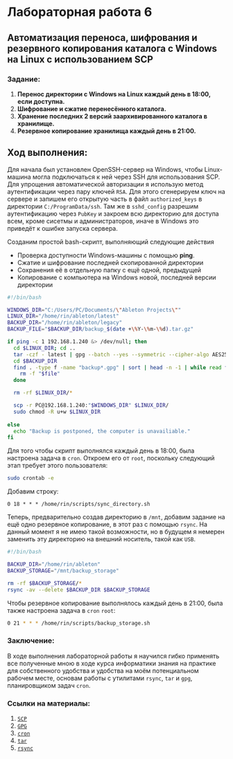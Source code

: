 # Лабораторная работа 6

## Автоматизация переноса, шифрования и резервного копирования каталога с Windows на Linux с использованием SCP

### Задание:

1. **Перенос директории с Windows на Linux каждый день в 18:00, если доступна.**
2. **Шифрование и сжатие перенесённого каталога.**
3. **Хранение последних 2 версий заархивированного каталога в хранилище.**
4. **Резервное копирование хранилища каждый день в 21:00.**


## Ход выполнения:

Для начала был установлен OpenSSH-сервер на Windows, чтобы Linux-машина могла подключаться к ней через SSH для использования SCP. Для упрощения автоматической авторизации я использую метод аутентификации через пару ключей `RSA`. Для этого сгенерируем ключ на сервере и запишем его открытую часть в файл `authorized_keys` в директории `C:/ProgramData/ssh`. Там же в `sshd_config` разрешим аутентификацию через `PubKey` и закроем всю директорию для доступа всем, кроме сисетмы и администраторов, иначе в Windows это приведёт к ошибке запуска сервера.

Созданим простой bash-скрипт, выполняющий следующие действия 

   - Проверка доступности Windows-машины с помощью **ping**.
   - Сжатие и шифрование последней скопированной директории
   - Сохранения её в отдельную папку с ещё одной, предыдущей
   - Копирование с компьютера на Windows новой, последней версии директории


   ```bash
   #!/bin/bash

   WINDOWS_DIR="C:/Users/PC/Documents/\"Ableton Projects\""
   LINUX_DIR="/home/rin/ableton/latest"
   BACKUP_DIR="/home/rin/ableton/legacy"
   BACKUP_FILE="$BACKUP_DIR/backup_$(date +\%Y-\%m-\%d).tar.gz"

   if ping -c 1 192.168.1.240 &> /dev/null; then
     cd $LINUX_DIR; cd ..
     tar -czf - latest | gpg --batch --yes --symmetric --cipher-algo AES256 --passphrase-file /home/rin/.gpg_passphrase -o /home/rin/ableton/legacy/backup_$(date +\%Y-\%m-\%d).tar.gz.gpg
     cd $BACKUP_DIR
     find . -type f -name "backup*.gpg" | sort | head -n -1 | while read file; do
       rm -f "$file"
     done

     rm -rf $LINUX_DIR/*

     scp -r PC@192.168.1.240:"$WINDOWS_DIR" $LINUX_DIR/
     sudo chmod -R u+w $LINUX_DIR
     
   else
     echo "Backup is postponed, the computer is unavailiable."
   fi
   ```

   Для того чтобы скрипт выполнялся каждый день в 18:00, была настроена задача в `cron`. Откроем его от `root`, поскольку следующий этап требует этого пользователя:

   ```bash
   sudo crontab -e
   ```

   Добавим строку:

   ```vim
   0 18 * * * /home/rin/scripts/sync_directory.sh
   ```

   Теперь, предварительно создав директорию в `/mnt`, добавим задание на ещё одно резервное копирование, в этот раз с помощью `rsync`. На данный момент я не имею такой возможности, но в будущем я немерен заменить эту директорию на внешний носитель, такой как `USB`.

   ```bash
   #!/bin/bash

   BACKUP_DIR="/home/rin/ableton"
   BACKUP_STORAGE="/mnt/backup_storage"

   rm -rf $BACKUP_STORAGE/*
   rsync -av --delete $BACKUP_DIR $BACKUP_STORAGE
   ```

   Чтобы резервное копирование выполнялось каждый день в 21:00, была также настроена задача в `cron` `root`:

   ```bash
   0 21 * * * /home/rin/scripts/backup_storage.sh
   ```


### Заключение:

В ходе выполнения лабораторной работы я научился гибко применять все полученные мною в ходе курса информатики знания на практике для собственного удобства и удобства на моём потенциальном рабочем месте, основам работы с утилитами `rsync`, `tar` и `gpg`, планировщиком задач `cron`.

### Ссылки на материалы:

1. [`SCP`](https://man7.org/linux/man-pages/man1/scp.1.html)
2. [`GPG`](https://www.unix.com/man-page/redhat/1/gpg/)
3. [`cron`](https://man7.org/linux/man-pages/man5/crontab.5.html)
4. [`tar`](https://man7.org/linux/man-pages/man1/tar.1.html)
5. [`rsync`](https://man7.org/linux/man-pages/man1/rsync.1.html)

